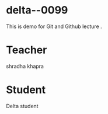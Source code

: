 # delta--0099
This is demo for Git and Github lecture .

# Teacher 
shradha khapra

# Student
Delta student